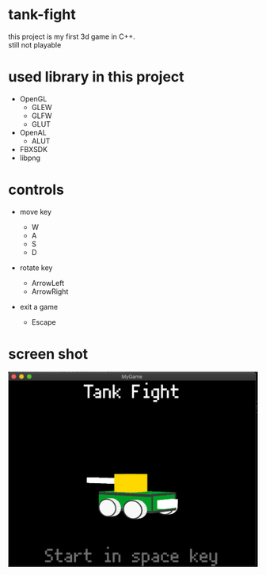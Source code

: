 # tank-fight
this project is my first 3d game in C++.  
still not playable

# used library in this project
* OpenGL
  * GLEW
  * GLFW
  * GLUT
* OpenAL
  * ALUT
* FBXSDK
* libpng

# controls
* move key
  * W
  * A
  * S
  * D

* rotate key
  * ArrowLeft
  * ArrowRight

* exit a game
  * Escape

# screen shot
![TitleImage](image/TankFightTitle.png)
